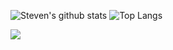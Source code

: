 

![Steven's github stats](https://github-readme-stats.vercel.app/api?username=Michaudsr&show_icons=true&theme=dracula)
![Top Langs](https://github-readme-stats.vercel.app/api/top-langs/?username=Michaudsr&langs_count=8&theme=dracula)

<img src="https://github-readme-linkedin.vercel.app/[METHOD]?username=[steven-michaud]" />

<!--
**Michaudsr/Michaudsr** is a ✨ _special_ ✨ repository because its `README.md` (this file) appears on your GitHub profile.

Here are some ideas to get you started:

- 🔭 I’m currently working on ...
- 🌱 I’m currently learning ...
- 👯 I’m looking to collaborate on ...
- 🤔 I’m looking for help with ...
- 💬 Ask me about ...
- 📫 How to reach me: ...
- 😄 Pronouns: ...
- ⚡ Fun fact: ...
-->
